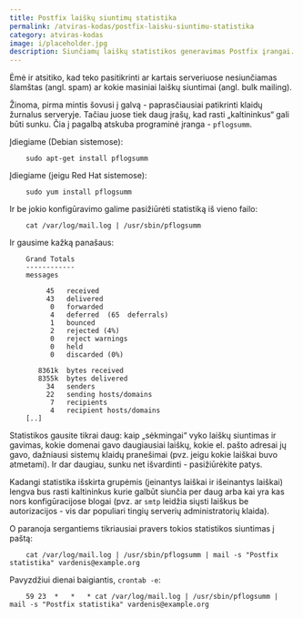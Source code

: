 ```yaml
---
title: Postfix laiškų siuntimų statistika
permalink: /atviras-kodas/postfix-laisku-siuntimu-statistika
category: atviras-kodas
image: i/placeholder.jpg
description: Siunčiamų laiškų statistikos generavimas Postfix įrangai. Mums padės pflogsumm programinė įranga / pagalbininkas.
---
```


Ėmė ir atsitiko, kad teko pasitikrinti ar kartais serveriuose nesiunčiamas šlamštas (angl. spam) ar kokie masiniai laiškų siuntimai (angl. bulk mailing).

Žinoma, pirma mintis šovusi į galvą - paprasčiausiai patikrinti klaidų žurnalus serveryje. Tačiau juose tiek daug įrašų, kad rasti „kaltininkus“ gali būti sunku. Čia į pagalbą atskuba programinė įranga - `pflogsumm`.

Įdiegiame (Debian sistemose):

```
    sudo apt-get install pflogsumm
```

Įdiegiame (jeigu Red Hat sistemose):

```
    sudo yum install pflogsumm
```

Ir be jokio konfigūravimo galime pasižiūrėti statistiką iš vieno failo:

```
    cat /var/log/mail.log | /usr/sbin/pflogsumm
```

Ir gausime kažką panašaus:

```
    Grand Totals
    ------------
    messages

         45   received
         43   delivered
          0   forwarded
          4   deferred  (65  deferrals)
          1   bounced
          2   rejected (4%)
          0   reject warnings
          0   held
          0   discarded (0%)

       8361k  bytes received
       8355k  bytes delivered
         34   senders
         22   sending hosts/domains
          7   recipients
          4   recipient hosts/domains
    [..]
```

Statistikos gausite tikrai daug: kaip „sėkmingai“ vyko laiškų siuntimas ir gavimas, kokie domenai gavo daugiausiai laiškų, kokie el. pašto adresai jų gavo, dažniausi sistemų klaidų pranešimai (pvz. jeigu kokie laiškai buvo atmetami). Ir dar daugiau, sunku net išvardinti - pasižiūrėkite patys.

Kadangi statistika išskirta grupėmis (įeinantys laiškai ir išeinantys laiškai) lengva bus rasti kaltininkus kurie galbūt siunčia per daug arba kai yra kas nors konfigūracijose blogai (pvz. ar `smtp` leidžia siųsti laiškus be autorizacijos - vis dar populiari tingių serverių administratorių klaida).

O paranoja sergantiems tikriausiai pravers tokios statistikos siuntimas į paštą:

```
    cat /var/log/mail.log | /usr/sbin/pflogsumm | mail -s "Postfix statistika" vardenis@example.org
```

Pavyzdžiui dienai baigiantis, `crontab -e`:

```
    59 23  *   *   * cat /var/log/mail.log | /usr/sbin/pflogsumm | mail -s "Postfix statistika" vardenis@example.org
```